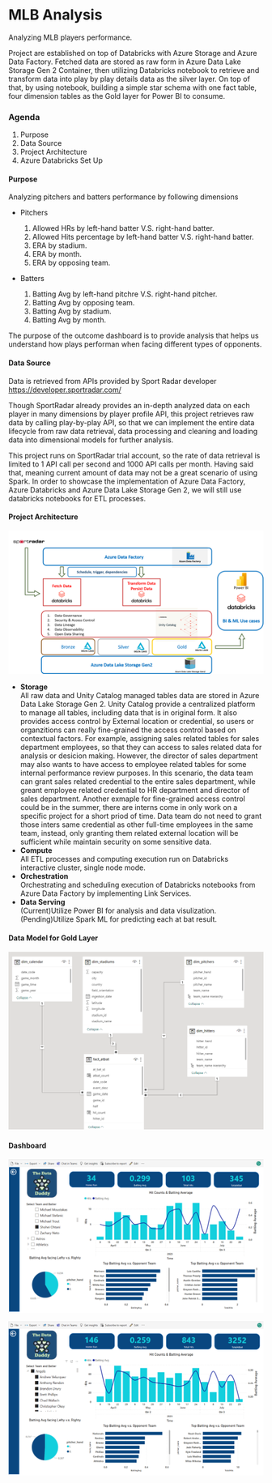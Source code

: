 # MLB Analysis
Analyzing MLB players performance.

Project are established on top of Databricks with Azure Storage and Azure Data Factory.
Fetched data are stored as raw form in Azure Data Lake Storage Gen 2 Container, then utilizing Databricks notebook to retrieve and transform data into play by play details data as the silver layer. On top of that, by using notebook, building a simple star schema with one fact table, four dimension tables as the Gold layer for Power BI to consume.

### Agenda

1. Purpose
2. Data Source
3. Project Architecture
4. Azure Databricks Set Up


#### Purpose
Analyzing pitchers and batters performance by following dimensions
* Pitchers
  1. Allowed HRs by left-hand batter V.S. right-hand batter.
  2. Allowed Hits percentage by left-hand batter V.S. right-hand batter.
  3. ERA by stadium.
  4. ERA by month.
  5. ERA by opposing team.

* Batters
  1. Batting Avg by left-hand pitchre V.S. right-hand pitcher.
  2. Batting Avg by opposing team.
  3. Batting Avg by stadium.
  4. Batting Avg by month.

The purpose of the outcome dashboard is to provide analysis that helps us understand how plays performan when facing different types of opponents.

#### Data Source
Data is retrieved from APIs provided by Sport Radar developer
https://developer.sportradar.com/

Though SportRadar already provides an in-depth analyzed data on each player in many dimensions by player profile API, this project retrieves raw data by calling play-by-play API, so that we can implement the entire data lifecycle from raw data retrieval, data processing and cleaning and loading data into dimensional models for further analysis.

This project runs on SportRadar trial account, so the rate of data retrieval is limited to 1 API call per second and 1000 API calls per month. Having said that, meaning current amount of data may not be a great scenario of using Spark. In order to showcase the implementation of Azure Data Factory, Azure Databricks and Azure Data Lake Storage Gen 2, we will still use databricks notebooks for ETL processes. 

#### Project Architecture
![Architecture](https://github.com/asd855280/mlb_analysis/blob/main/materials/Archi-pic.png?raw=true)
* **Storage**  
  All raw data and Unity Catalog managed tables data are stored in Azure Data Lake Storage Gen 2.
  Unity Catalog provide a centralized platform to manage all tables, including data that is in original form. It also provides access control by External location or credential, so users or organzitions can really fine-grained the access control based on contextual factors. For example, assigning sales related tables for sales department employees, so that they can access to sales related data for analysis or desicion making. However, the director of sales department may also wants to have access to employee related tables for some internal performance review purposes. In this scenario, the data team can grant sales related credential to the entire sales department, while greant employee related credential to HR department and director of sales department. Another exmaple for fine-grained access control could be in the summer, there are interns come in only work on a specific project for a short priod of time. Data team do not need to grant those inters same credential as other full-time employees in the same team, instead, only granting them related external location will be sufficient while maintain security on some sensitive data.  
* **Compute**  
  All ETL processes and computing execution run on Databricks interactive cluster, single node mode.
* **Orchestration**  
  Orchestrating and scheduling execution of Databricks notebooks from Azure Data Factory by implementing Link Services. 
* **Data Serving**  
  (Current)Utilize Power BI for analysis and data visulization.  
  (Pending)Utilize Spark ML for predicting each at bat result.

#### Data Model for Gold Layer
![Data Model](https://github.com/asd855280/mlb_analysis/blob/main/materials/Screenshot-data-model.png?raw=true)

#### Dashboard
![Dashboard1](https://github.com/asd855280/mlb_analysis/blob/main/materials/Screenshot-batter.png?raw=true)

![Dashboard2](https://github.com/asd855280/mlb_analysis/blob/main/materials/Screenshot-batting-team.png?raw=true)
